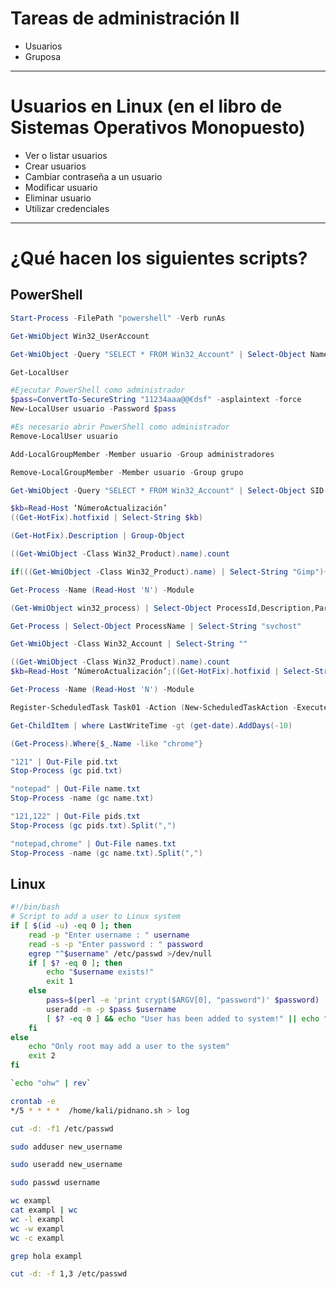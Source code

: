 # Tareas de administración II
- Usuarios
- Gruposa

--------------

# Usuarios en Linux (en el libro de Sistemas Operativos Monopuesto)
- Ver o listar usuarios
- Crear usuarios
- Cambiar contraseña a un usuario
- Modificar usuario
- Eliminar usuario
- Utilizar credenciales

--------------

# ¿Qué hacen los siguientes scripts?
## PowerShell
```PowerShell
Start-Process -FilePath "powershell" -Verb runAs
```
```PowerShell
Get-WmiObject Win32_UserAccount
```
```PowerShell
Get-WmiObject -Query "SELECT * FROM Win32_Account" | Select-Object Name | Select-String "Administrador"
```
```PowerShell
Get-LocalUser
```
```PowerShell
#Ejecutar PowerShell como administrador
$pass=ConvertTo-SecureString "11234aaa@@€dsf" -asplaintext -force
New-LocalUser usuario -Password $pass
```
```PowerShell
#Es necesario abrir PowerShell como administrador
Remove-LocalUser usuario
```
```PowerShell
Add-LocalGroupMember -Member usuario -Group administradores
```
```PowerShell
Remove-LocalGroupMember -Member usuario -Group grupo
```
```PowerShell
Get-WmiObject -Query "SELECT * FROM Win32_Account" | Select-Object SID
```
```PowerShell
$kb=Read-Host ‘NúmeroActualización’
((Get-HotFix).hotfixid | Select-String $kb)
```
```PowerShell
(Get-HotFix).Description | Group-Object
```
```PowerShell
((Get-WmiObject -Class Win32_Product).name).count
```
```PowerShell
if(((Get-WmiObject -Class Win32_Product).name) | Select-String "Gimp"){"Instalado"}
```
```PowerShell
Get-Process -Name (Read-Host 'N') -Module
```
```PowerShell
(Get-WmiObject win32_process) | Select-Object ProcessId,Description,ParentProcessId
```
```PowerShell
Get-Process | Select-Object ProcessName | Select-String "svchost"
```
```PowerShell
Get-WmiObject -Class Win32_Account | Select-String ""
```
```PowerShell
((Get-WmiObject -Class Win32_Product).name).count
$kb=Read-Host ‘NúmeroActualización’;((Get-HotFix).hotfixid | Select-String $kb)
```
```PowerShell
Get-Process -Name (Read-Host 'N') -Module
```
```PowerShell
Register-ScheduledTask Task01 -Action (New-ScheduledTaskAction -Execute "notepad") -Principal (New-ScheduledTaskPrincipal -GroupId "BUILTIN\administradores" -RunLevel Highest) -Settings (New-ScheduledTaskSettingsSet -RestartCount 5 -RestartInterval 60)
```
```PowerShell
Get-ChildItem | where LastWriteTime -gt (get-date).AddDays(-10)
```
```PowerShell
(Get-Process).Where{$_.Name -like "chrome"}
```
```PowerShell
"121" | Out-File pid.txt
Stop-Process (gc pid.txt)
```
```PowerShell
"notepad" | Out-File name.txt
Stop-Process -name (gc name.txt)
```
```PowerShell
"121,122" | Out-File pids.txt
Stop-Process (gc pids.txt).Split(",")
```
```PowerShell
"notepad,chrome" | Out-File names.txt
Stop-Process -name (gc name.txt).Split(",")
```

## Linux
```Bash
#!/bin/bash
# Script to add a user to Linux system
if [ $(id -u) -eq 0 ]; then
	read -p "Enter username : " username
	read -s -p "Enter password : " password
	egrep "^$username" /etc/passwd >/dev/null
	if [ $? -eq 0 ]; then
		echo "$username exists!"
		exit 1
	else
		pass=$(perl -e 'print crypt($ARGV[0], "password")' $password)
		useradd -m -p $pass $username
		[ $? -eq 0 ] && echo "User has been added to system!" || echo "Failed to add a user!"
	fi
else
	echo "Only root may add a user to the system"
	exit 2
fi
```
```Bash
`echo "ohw" | rev`
```
```Bash
crontab -e
*/5 * * * *  /home/kali/pidnano.sh > log
```
```Bash
cut -d: -f1 /etc/passwd
```
```Bash
sudo adduser new_username
```
```Bash
sudo useradd new_username
```
```Bash
sudo passwd username
```
```Bash
wc exampl
cat exampl | wc
wc -l exampl
wc -w exampl
wc -c exampl
```
```Bash
grep hola exampl
```
```Bash
cut -d: -f 1,3 /etc/passwd
```
